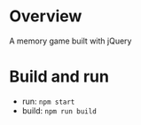 # Overview
A memory game built with jQuery

# Build and run
* run: `npm start`
* build: `npm run build`
